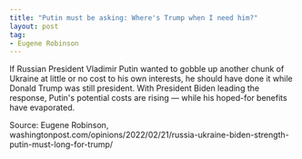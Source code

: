 ```yaml
---
title: "Putin must be asking: Where's Trump when I need him?"
layout: post
tag:
- Eugene Robinson
---
```


If Russian President Vladimir Putin wanted to gobble up another chunk of Ukraine at little or no cost to his own interests, he should have done it while Donald Trump was still president. With President Biden leading the response, Putin's potential costs are rising — while his hoped-for benefits have evaporated.

Source: Eugene Robinson, washingtonpost.com/opinions/2022/02/21/russia-ukraine-biden-strength-putin-must-long-for-trump/
